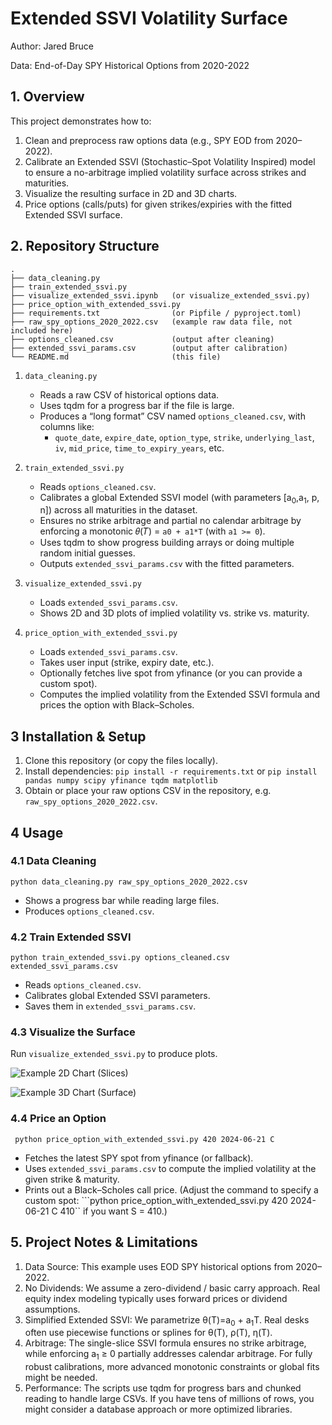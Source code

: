 # Extended SSVI Volatility Surface
Author: Jared Bruce

Data: End-of-Day SPY Historical Options from 2020-2022

## 1. Overview
This project demonstrates how to:

1. Clean and preprocess raw options data (e.g., SPY EOD from 2020–2022).
2. Calibrate an Extended SSVI (Stochastic–Spot Volatility Inspired) model to ensure a no-arbitrage implied volatility surface across strikes and maturities.
3. Visualize the resulting surface in 2D and 3D charts.
4. Price options (calls/puts) for given strikes/expiries with the fitted Extended SSVI surface.

## 2. Repository Structure

```
.
├── data_cleaning.py
├── train_extended_ssvi.py
├── visualize_extended_ssvi.ipynb   (or visualize_extended_ssvi.py)
├── price_option_with_extended_ssvi.py
├── requirements.txt                (or Pipfile / pyproject.toml)
├── raw_spy_options_2020_2022.csv   (example raw data file, not included here)
├── options_cleaned.csv             (output after cleaning)
├── extended_ssvi_params.csv        (output after calibration)
└── README.md                       (this file)
```

1. ```data_cleaning.py```
    * Reads a raw CSV of historical options data.
    * Uses tqdm for a progress bar if the file is large.
    * Produces a “long format” CSV named ```options_cleaned.csv```, with columns like:
        * ```quote_date```, ```expire_date```, ```option_type```, ```strike```, ```underlying_last```, ```iv```, ```mid_price```, ```time_to_expiry_years```, etc.

2. ```train_extended_ssvi.py```
    * Reads ```options_cleaned.csv```.
    * Calibrates a global Extended SSVI model (with parameters [a<sub>0</sub>,a<sub>1</sub>, p, n]) across all maturities in the dataset.
    * Ensures no strike arbitrage and partial no calendar arbitrage by enforcing a monotonic 𝜃(𝑇) = ```a0 + a1*T``` (with ```a1 >= 0```).
    * Uses tqdm to show progress building arrays or doing multiple random initial guesses.
    * Outputs ```extended_ssvi_params.csv``` with the fitted parameters.

3. ```visualize_extended_ssvi.py```
    * Loads ```extended_ssvi_params.csv```.
    * Shows 2D and 3D plots of implied volatility vs. strike vs. maturity.

4. ```price_option_with_extended_ssvi.py```
    * Loads ```extended_ssvi_params.csv```.
    * Takes user input (strike, expiry date, etc.).
    * Optionally fetches live spot from yfinance (or you can provide a custom spot).
    * Computes the implied volatility from the Extended SSVI formula and prices the option with Black–Scholes.

## 3 Installation & Setup

1. Clone this repository (or copy the files locally).
2. Install dependencies: ```pip install -r requirements.txt``` or ```pip install pandas numpy scipy yfinance tqdm matplotlib```
3. Obtain or place your raw options CSV in the repository, e.g. ```raw_spy_options_2020_2022.csv```.

## 4 Usage

### 4.1 Data Cleaning

```python data_cleaning.py raw_spy_options_2020_2022.csv```
* Shows a progress bar while reading large files.
* Produces ```options_cleaned.csv```.

### 4.2 Train Extended SSVI

```python train_extended_ssvi.py options_cleaned.csv extended_ssvi_params.csv```
* Reads ```options_cleaned.csv```.
* Calibrates global Extended SSVI parameters.
* Saves them in ```extended_ssvi_params.csv```.

### 4.3 Visualize the Surface

Run ```visualize_extended_ssvi.py``` to produce plots.


![Example 2D Chart (Slices)](/Images/2D.png)

![Example 3D Chart (Surface)](/Images/3d.png)

### 4.4 Price an Option

``` python price_option_with_extended_ssvi.py 420 2024-06-21 C```
* Fetches the latest SPY spot from yfinance (or fallback).
* Uses ```extended_ssvi_params.csv``` to compute the implied volatility at the given strike & maturity.
* Prints out a Black–Scholes call price.
(Adjust the command to specify a custom spot: ```python price_option_with_extended_ssvi.py 420 2024-06-21 C 410`` if you want S = 410.)

## 5. Project Notes & Limitations

1. Data Source: This example uses EOD SPY historical options from 2020–2022.
2. No Dividends: We assume a zero-dividend / basic carry approach. Real equity index modeling typically uses forward prices or dividend assumptions.
3. Simplified Extended SSVI: We parametrize θ(T)=a<sub>0</sub> + a<sub>1</sub>T. Real desks often use piecewise functions or splines for θ(T), ρ(T), η(T).
4. Arbitrage: The single-slice SSVI formula ensures no strike arbitrage, while enforcing a<sub>1</sub> ≥ 0 partially addresses calendar arbitrage. For fully robust calibrations, more advanced monotonic constraints or global fits might be needed.
5. Performance: The scripts use tqdm for progress bars and chunked reading to handle large CSVs. If you have tens of millions of rows, you might consider a database approach or more optimized libraries.
